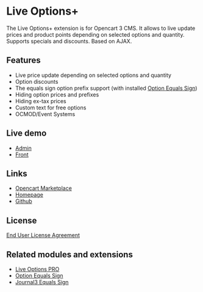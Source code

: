 # Live Options+

The Live Options+ extension is for Opencart 3 CMS. It allows to live update prices and product points depending on selected options and quantity. Supports specials and discounts. Based on AJAX.

## Features
* Live price update depending on selected options and quantity
* Option discounts
* The equals sign option prefix support (with installed [Option Equals Sign](https://www.opencart.com/index.php?route=marketplace/extension/info&extension_id=34383))
* Hiding option prices and prefixes
* Hiding ex-tax prices
* Custom text for free options
* OCMOD/Event Systems

## Live demo
* [Admin](http://ocmod.freevar.com/oc3020/a/admin/index.php?route=extension/module/live_options)
* [Front](http://ocmod.freevar.com/oc3020/a)

## Links
* [Opencart Marketplace](https://www.opencart.com/index.php?route=marketplace/extension/info&extension_id=36005)
* [Homepage](https://underr.space/en/notes/projects/project-0014.html)
* [Github](https://git.io/JvBfS)

## License
[End User License Agreement](https://git.io/JvBf9)

## Related modules and extensions
* [Live Options PRO](https://www.opencart.com/index.php?route=marketplace/extension/info&extension_id=35460)
* [Option Equals Sign](https://www.opencart.com/index.php?route=marketplace/extension/info&extension_id=34383)
* [Journal3 Equals Sign](https://www.opencart.com/index.php?route=marketplace/extension/info&extension_id=38532)

